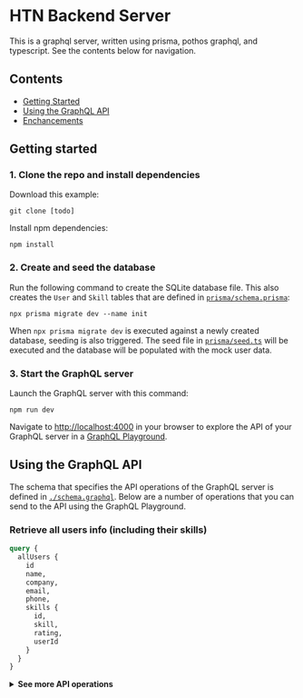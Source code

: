 # HTN Backend Server

This is a graphql server, written using prisma, pothos graphql, and typescript. See the contents below for navigation.

## Contents

- [Getting Started](#getting-started)
- [Using the GraphQL API](#using-the-graphql-api)
- [Enchancements](#Enchancements)

## Getting started

### 1. Clone the repo and install dependencies

Download this example:

```
git clone [todo]
```

Install npm dependencies:

```
npm install
```

### 2. Create and seed the database

Run the following command to create the SQLite database file. This also creates the `User` and `Skill` tables that are defined in [`prisma/schema.prisma`](./prisma/schema.prisma):

```
npx prisma migrate dev --name init
```

When `npx prisma migrate dev` is executed against a newly created database, seeding is also triggered. The seed file in [`prisma/seed.ts`](./prisma/seed.ts) will be executed and the database will be populated with the mock user data.


### 3. Start the GraphQL server

Launch the GraphQL server with this command:

```
npm run dev
```

Navigate to [http://localhost:4000](http://localhost:4000) in your browser to explore the API of your GraphQL server in a [GraphQL Playground](https://github.com/prisma/graphql-playground).


## Using the GraphQL API

The schema that specifies the API operations of the GraphQL server is defined in [`./schema.graphql`](./schema.graphql). Below are a number of operations that you can send to the API using the GraphQL Playground.

### Retrieve all users info (including their skills)

```graphql
query {
  allUsers {
    id
    name,
    company,
    email,
    phone,
    skills {
      id,
      skill,
      rating,
      userId
    }
  }
}
```

<details><summary><strong>See more API operations</strong></summary>

### Retrieve the information of a specific user

```graphql
query {
  user(id: FOO) {
    name,
    company,
    email,
    phone,
    skills: {
      id,
      skill,
      rating,
      userId
    }
  }
}
```


### Updating a User

```graphql
mutation {
  updateUser(id: FOO, data: { name: "Sarah", phone: "+1 (555) 123 4567", skills: [{skill: "C++", rating: 5}] }) {
    id,
    name,
    company,
    email,
    phone,
    skills: {
      id,
      skill,
      rating,
      userID
    }
  }
}
```

Note that if you do not supply skills, then the server assumes no updates to skills. If you do supply a not null value to skills, then the server assumes those are the user's new cumulative skills. (e.g, if the user had skill A, B, C, but you supply the mutation query with skill D, the user will now only have skill D). 

You can make the user lose all their skills by supplying an empty array for skills.

### Getting the frequency of skills with filtering

```graphql
query {
  skillByFrequency(minFrequency: 5, maxFrequency: 10) {
    skill,
    _count {
      _all
    }
  }
}
```
Note that the frequency of each skill is stored in `_all`. 

